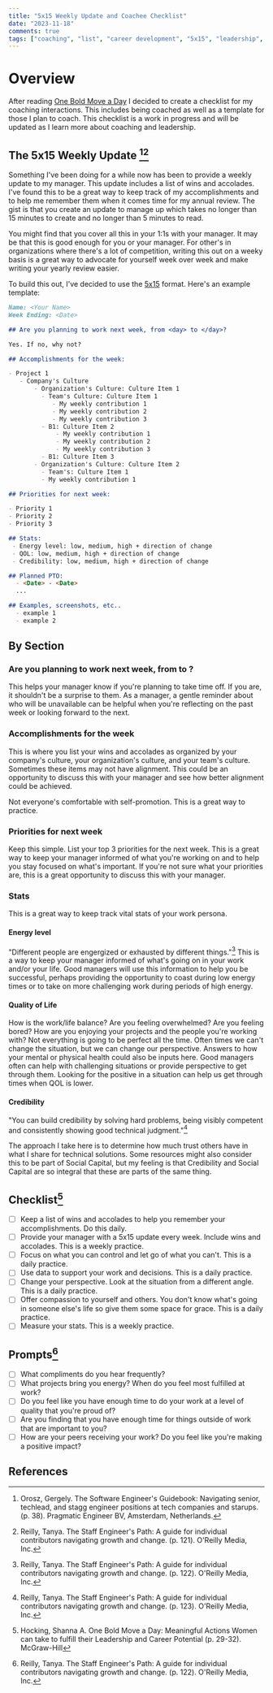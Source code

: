 ```yaml
---
title: "5x15 Weekly Update and Coachee Checklist"
date: "2023-11-18"
comments: true
tags: ["coaching", "list", "career development", "5x15", "leadership", "2023"]
---
```


# Overview
After reading [One Bold Move a Day](/posts/2023-11-12-one-bold-move-a-day-meaningful-actions/) I decided to create a
checklist for my coaching interactions. This includes being coached as well as a template for those I plan to coach.
This checklist is a work in progress and will be updated as I learn more about coaching and leadership.

## The 5x15 Weekly Update [^1][^2]

Something I've been doing for a while now has been to provide a weekly update to my manager. This update includes a
list of wins and accolades.  I've found this to be a great way to keep track of my accomplishments and to help me
remember them when it comes time for my annual review. The gist is that you create an update to manage up which takes
no longer than 15 minutes to create and no longer than 5 minutes to read.

You might find that you cover all this in your 1:1s with your manager.  It may be that this is good enough for you or
your manager. For other's in organizations where there's a lot of competition, writing this out on a weeky basis is a
great way to advocate for yourself week over week and make writing your yearly review easier.

To build this out, I've decided to use the [5x15](https://dandoadvisors.com/5-15-format/) format. Here's an example
template:

```markdown
Name: <Your Name>
Week Ending: <Date>

## Are you planning to work next week, from <day> to </day>?

Yes. If no, why not?

## Accomplishments for the week:

- Project 1
   - Company's Culture
       - Organization's Culture: Culture Item 1
         - Team's Culture: Culture Item 1
            - My weekly contribution 1
            - My weekly contribution 2
            - My weekly contribution 3
         - B1: Culture Item 2
             - My weekly contribution 1
             - My weekly contribution 2
             - My weekly contribution 3
         - B1: Culture Item 3
       - Organization's Culture: Culture Item 2
         - Team's: Culture Item 1
         - My weekly contribution 1

## Priorities for next week:

- Priority 1
- Priority 2
- Priority 3

## Stats:
 - Energy level: low, medium, high + direction of change
 - QOL: low, medium, high + direction of change
 - Credibility: low, medium, high + direction of change

## Planned PTO:
  - <Date> - <Date>
  ...

## Examples, screenshots, etc..
  - example 1
  - example 2

```

## By Section

### Are you planning to work next week, from <day> to </day>?

This helps your manager know if you're planning to take time off.  If you are, it shouldn't be a surprise to them.  As
a manager, a gentle reminder about who will be unavailable can be helpful when you're reflecting on the past week or
looking forward to the next.

### Accomplishments for the week

This is where you list your wins and accolades as organized by your company's culture, your organization's culture, and
your team's culture.  Sometimes these items may not have alignment.  This could be an opportunity to discuss this with
your manager and see how better alignment could be achieved.

Not everyone's comfortable with self-promotion.  This is a great way to practice.

### Priorities for next week

Keep this simple.  List your top 3 priorities for the next week.  This is a great way to keep your manager informed of
what you're working on and to help you stay focused on what's important.  If you're not sure what your priorities are,
this is a great opportunity to discuss this with your manager.

### Stats

This is a great way to keep track vital stats of your work persona.

#### Energy level

"Different people are engergized or exhausted by different things."[^4] This is a way to keep your manager informed of
what's going on in your work and/or your life. Good managers will use this information to help you be successful, perhaps
providing the opportunity to coast during low energy times or to take on more challenging work during periods of high
energy.

#### Quality of Life

How is the work/life balance?  Are you feeling overwhelmed?  Are you feeling bored?  How are you enjoying your projects
and the people you're working with?  Not everything is going to be perfect all the time. Often times we can't change the
situation, but we can change our perspective. Answers to how your mental or physical health could also be inputs here.
Good managers often can help with challenging situations or provide perspective to get through them. Looking for the
positive in a situation can help us get through times when QOL is lower.

#### Credibility

"You can build credibility by solving hard problems, being visibly competent and consistently showing good technical
judgment."[^5]

The approach I take here is to determine how much trust others have in what I share for technical solutions. Some
resources might also consider this to be part of Social Capital, but my feeling is that Credibility and Social Capital
are so integral that these are parts of the same thing.

## Checklist[^3]
- [ ] Keep a list of wins and accolades to help you remember your accomplishments. Do this daily.
- [ ] Provide your manager with a 5x15 update every week. Include wins and accolades.  This is a weekly practice.
- [ ] Focus on what you can control and let go of what you can't.  This is a daily practice.
- [ ] Use data to support your work and decisions.  This is a daily practice.
- [ ] Change your perspective.  Look at the situation from a different angle.  This is a daily practice.
- [ ] Offer compassion to yourself and others. You don't know what's going in someone else's life so give them some space for grace.  This is a daily practice.
- [ ] Measure your stats.  This is a weekly practice.

## Prompts[^4]
- [ ] What compliments do you hear frequently?
- [ ] What projects bring you energy? When do you feel most fulfilled at work?
- [ ] Do you feel like you have enough time to do your work at a level of quality that you're proud of?
- [ ] Are you finding that you have enough time for things outside of work that are important to you?
- [ ] How are your peers receiving your work? Do you feel like you're making a positive impact?

## References

[^1]: Orosz, Gergely. The Software Engineer's Guidebook: Navigating senior, techlead, and stagg engineer positions at tech companies and starups. (p. 38). Pragmatic Engineer BV, Amsterdam, Netherlands.
[^2]: Reilly, Tanya. The Staff Engineer's Path: A guide for individual contributors navigating growth and change. (p. 121). O'Reilly Media, Inc.
[^3]: Hocking, Shanna A. One Bold Move a Day: Meaningful Actions Women can take to fulfill their Leadership and Career Potential (p. 29-32). McGraw-Hill
[^4]: Reilly, Tanya. The Staff Engineer's Path: A guide for individual contributors navigating growth and change. (p. 122). O'Reilly Media, Inc.
[^5]: Reilly, Tanya. The Staff Engineer's Path: A guide for individual contributors navigating growth and change. (p. 123). O'Reilly Media, Inc.
